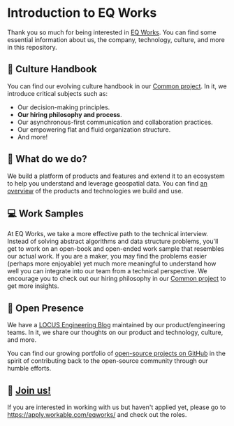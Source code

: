 # Introduction to EQ Works

Thank you so much for being interested in [EQ Works](https://www.eqworks.com). You can find some essential information about us, the company, technology, culture, and more in this repository.

## 📖 Culture Handbook

You can find our evolving culture handbook in our [Common project](https://github.com/EQWorks/common). In it, we introduce critical subjects such as:

- Our decision-making principles.
- **Our hiring philosophy and process**.
- Our asynchronous-first communication and collaboration practices.
- Our empowering flat and fluid organization structure.
- And more!

## 📍 What do we do?

We build a platform of products and features and extend it to an ecosystem to help you understand and leverage geospatial data. You can find [an overview](https://docs.google.com/presentation/d/1ymlJorsnuX_n6sDNbBdwu-r5_4ztr2BFI6vs3CT5Bog/present) of the products and technologies we build and use.

## 💻 Work Samples

At EQ Works, we take a more effective path to the technical interview. Instead of solving abstract algorithms and data structure problems, you'll get to work on an open-book and open-ended work sample that resembles our actual work. If you are a maker, you may find the problems easier (perhaps more enjoyable) yet much more meaningful to understand how well you can integrate into our team from a technical perspective. We encourage you to check out our hiring philosophy in our [Common project](https://github.com/EQWorks/common) to get more insights.

## 🙌 Open Presence

We have a [LOCUS Engineering Blog](https://medium.com/locus-engineering) maintained by our product/engineering teams. In it, we share our thoughts on our product and technology, culture, and more.

You can find our growing portfolio of [open-source projects on GitHub](https://github.com/EQWorks?q=&type=public) in the spirit of contributing back to the open-source community through our humble efforts.

## 👥 [Join us!](https://apply.workable.com/eqworks/)

If you are interested in working with us but haven't applied yet, please go to <https://apply.workable.com/eqworks/> and check out the roles.
